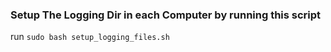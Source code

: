 ### Setup The Logging Dir in each Computer by running this script

run `sudo bash setup_logging_files.sh`
